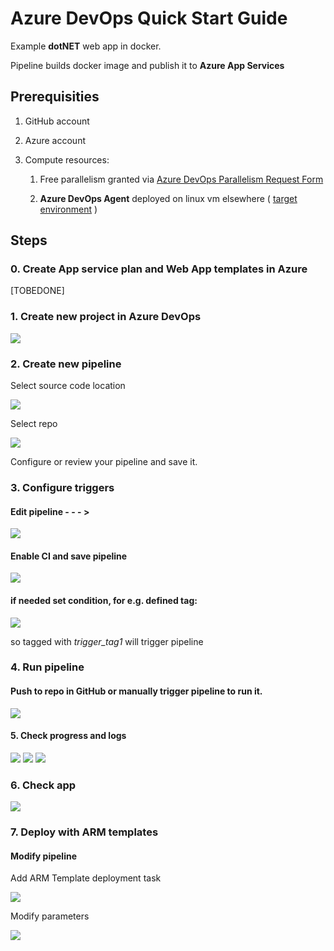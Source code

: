 # Azure DevOps Quick Start Guide

Example **dotNET** web app in docker.

Pipeline builds docker image and publish it to **Azure App Services**

## Prerequisities

1. GitHub account

2. Azure account

3. Compute resources:

   1. Free parallelism granted via [Azure DevOps Parallelism Request Form](https://forms.office.com/pages/responsepage.aspx?id=v4j5cvGGr0GRqy180BHbR63mUWPlq7NEsFZhkyH8jChUMlM3QzdDMFZOMkVBWU5BWFM3SDI2QlRBSC4u)

   2. **Azure DevOps Agent** deployed on linux vm elsewhere ( [target environment](https://learn.microsoft.com/en-us/azure/devops/pipelines/process/environments?view=azure-devops#target-an-environment-from-a-deployment-job) )

## Steps

### 0. Create App service plan and Web App templates in Azure

[TOBEDONE]

### 1. Create new project in Azure DevOps

![](./img/001_newproject.png)

### 2. Create new pipeline

Select source code location

![](./img/002_newpipe.png)

Select repo

![](./img/003_git_repo.png)

Configure or review your pipeline and save it.

### 3. Configure triggers

#### Edit pipeline - - - >

![](./img/004_triggers.png)

#### Enable CI and save pipeline

![](./img/005_ci.png)

#### if needed set condition, for e.g. defined tag:

![](./img/005_filters.png)

so tagged with _trigger_tag1_ will trigger pipeline

### 4. Run pipeline

#### Push to repo in GitHub or manually trigger pipeline to run it.

![](./img/006_run_pipeline.png)

#### 5. Check progress and logs
![](./img/012_pipeline_exec.png)
![](./img/007_logs.png)
![](./img/013_act_log.png)


### 6. Check app

![](./img/013_act_log.png)

### 7. Deploy with ARM templates

#### Modify pipeline

Add ARM Template deployment task

![](./img/014_arm.png)

Modify parameters

![](./img/015_arm.png)